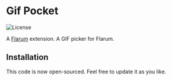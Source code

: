 # Gif Pocket

![License](https://img.shields.io/badge/license-MIT-blue.svg) 

A [Flarum](https://flarum.org) extension. A GIF picker for Flarum.

## Installation

This code is now open-sourced. Feel free to update it as you like.
